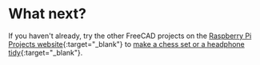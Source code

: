 # What next?

If you haven't already, try the other FreeCAD projects on the [Raspberry Pi Projects website](https://projects.raspberrypi.org/){:target="_blank"} to [make a chess set or a headphone tidy](https://projects.raspberrypi.org/en/projects?software%5B%5D=freecad){:target="_blank"}.

